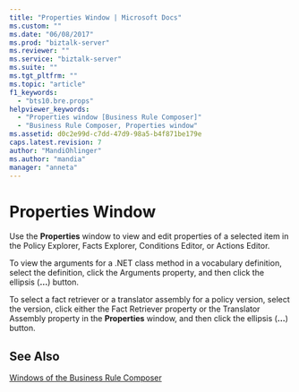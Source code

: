 ```yaml
---
title: "Properties Window | Microsoft Docs"
ms.custom: ""
ms.date: "06/08/2017"
ms.prod: "biztalk-server"
ms.reviewer: ""
ms.service: "biztalk-server"
ms.suite: ""
ms.tgt_pltfrm: ""
ms.topic: "article"
f1_keywords: 
  - "bts10.bre.props"
helpviewer_keywords: 
  - "Properties window [Business Rule Composer]"
  - "Business Rule Composer, Properties window"
ms.assetid: d0c2e99d-c7dd-47d9-98a5-b4f871be179e
caps.latest.revision: 7
author: "MandiOhlinger"
ms.author: "mandia"
manager: "anneta"
---
```

# Properties Window
Use the **Properties** window to view and edit properties of a selected item in the Policy Explorer, Facts Explorer, Conditions Editor, or Actions Editor.  
  
 To view the arguments for a .NET class method in a vocabulary definition, select the definition, click the Arguments property, and then click the ellipsis (**…**) button.  
  
 To select a fact retriever or a translator assembly for a policy version, select the version, click either the Fact Retriever property or the Translator Assembly property in the **Properties** window, and then click the ellipsis (**…**) button.  
  
## See Also  
 [Windows of the Business Rule Composer](../core/windows-of-the-business-rule-composer.md)
